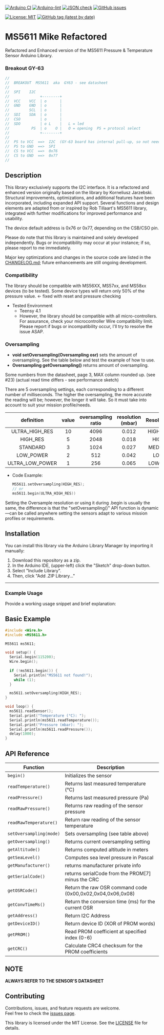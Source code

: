 [![Arduino CI](https://github.com/RobTillaart/MS5611/workflows/Arduino%20CI/badge.svg)](https://github.com/marketplace/actions/arduino_ci)
[![Arduino-lint](https://github.com/RobTillaart/MS5611/actions/workflows/arduino-lint.yml/badge.svg)](https://github.com/RobTillaart/MS5611/actions/workflows/arduino-lint.yml)
[![JSON check](https://github.com/RobTillaart/MS5611/actions/workflows/jsoncheck.yml/badge.svg)](https://github.com/RobTillaart/MS5611/actions/workflows/jsoncheck.yml)
[![GitHub issues](https://img.shields.io/github/issues/mikeedudee/MS5611-Mike-Refactored.svg)](https://github.com/mikeedudee/MS5611-Mike-Refactored/issues)

[![License: MIT](https://img.shields.io/badge/license-MIT-green.svg)](https://github.com/mikeedudee/MS5611-Mike-Refactored/blob/master/LICENSE)
[![GitHub tag (latest by date)](https://img.shields.io/github/v/tag/mikeedudee/MS5611-Mike-Refactored?label=latest)](https://github.com/mikeedudee/MS5611-Mike-Refactored/tags)




# MS5611 Mike Refactored

Refactored and Enhanced version of the MS5611 Pressure & Temperature Sensor Arduino Library.

### Breakout GY-63

```cpp
//
//  BREAKOUT  MS5611  aka  GY63 - see datasheet
//
//  SPI    I2C
//              +--------+
//  VCC    VCC  | o      |
//  GND    GND  | o      |
//         SCL  | o      |
//  SDI    SDA  | o      |
//  CSO         | o      |
//  SDO         | o L    |   L = led
//          PS  | o    O |   O = opening  PS = protocol select
//              +--------+
//
//  PS to VCC  ==>  I2C  (GY-63 board has internal pull-up, so not needed)
//  PS to GND  ==>  SPI
//  CS to VCC  ==>  0x76
//  CS to GND  ==>  0x77
//
```

## Description
This library exclusively supports the I2C interface. It is a refactored and enhanced version originally based on the library by Korneliusz Jarzebski. Structural improvements, optimizations, and additional features have been incorporated, including expanded API support. Several functions and design elements are adapted from or inspired by Rob Tillaart's MS5611 library, integrated with further modifications for improved performance and usability.

The device default address is 0x76 or 0x77, depending on the CSB/CSO pin.


Please do note that this library is maintained and solely developed independently. Bugs or incompatibility may occur at your instance; if so, please report to me immediately.

Major key optimizations and changes in the source code are listed in the [CHANGELOG.md](./CHANGELOG.md); future enhancements are still ongoing development.

### Compatibility

The library should be compatible with MS56XX, MS57xx, and MS58xx devices (to be tested). 
Some device types will return only 50% of the pressure value. <- fixed with reset and pressure checking

 - Tested Environment
   - Teensy 4.1
   - However, the library should be compatible with all micro-controllers. For assurance, check your microcontroller Wire compatibility limit. Please report if bugs or incompatibility occur, I'll try to resolve the issue ASAP.

### Oversampling

- **void setOversampling(Oversampling osr)** sets the amount of oversampling. 
See the table below and test the example of how to use.
- **Oversampling getOversampling()** returns amount of oversampling.


Some numbers from the datasheet, page 3, MAX column rounded up. (see #23)
(actual read time differs - see performance sketch)

There are 5 oversampling settings, each corresponding to a different number of milliseconds. The higher the oversampling, the more accurate the reading will be; however, the longer it will take. So it must take into account to suit your mission profile/needs.

|        definition       | value | oversampling ratio | resolution (mbar) | Resolution | notes  |
|:-----------------------:|:-----:|:------------------:|:-----------------:|:----------:|:-------:
| ULTRA_HIGH_RES          |  10   |        4096        |        0.012      |  HIGHEST   |
| HIGH_RES                |  5    |        2048        |        0.018      |  HIGH      | Default 
| STANDARD                |  3    |        1024        |        0.027      |  MEDIUM    |
| LOW_POWER               |  2    |        512         |        0.042      |   LOW      |
| ULTRA_LOW_POWER         |  1    |        256         |        0.065      |  LOWEST    |
- Code Example:
  ```cpp
  MS5611.setOversampling(HIGH_RES);
  // or
  ms5611.begin(ULTRA_HIGH_RES))
  ```
Setting the Oversample resolution or using it during .begin is usually the same,  the difference is that the "setOversampling()" API function is dynamic—can be called anywhere setting the sensors adapt to various mission profiles or requirements.

## Installation

You can install this library via the Arduino Library Manager by importing it manually:

1. Download this repository as a zip.
2. In the Arduino IDE, (upper-left) click the "Sketch" drop-down button.
3. Select "Include Library".
4. Then, click "Add .ZIP Library..."
   
---

### **Example Usage**
Provide a working usage snippet and brief explanation:

## Basic Example

```cpp
#include <Wire.h>
#include <MS5611.h>

MS5611 ms5611;

void setup() {
  Serial.begin(115200);
  Wire.begin();
  
  if (!ms5611.begin()) {
    Serial.println("MS5611 not found!");
    while (1);
  }

  ms5611.setOversampling(HIGH_RES);
}

void loop() {
  ms5611.readSensor();
  Serial.print("Temperature (°C): ");
  Serial.println(ms5611.readTemperature());
  Serial.print("Pressure (mbar): ");
  Serial.println(ms5611.readPressure());
  delay(1000);
}
```

## API Reference

| Function | Description |
|---------|-------------|
| `begin()` | Initializes the sensor |
| `readTemperature()` | Returns last measured temperature (°C) |
| `readPressure()` | Returns last measured pressure (Pa) |
| `readRawPressure()` | Returns raw reading of the sensor pressure |
| `readRawTemperature()` | Return raw reading of the sensor temperature |
| `setOversampling(mode)` | Sets oversampling (see table above) |
| `getOversampling()` | Returns current oversampling setting |
| `getAltitude()` | Returns computed altitude in meters |
| `getSeaLevel()` | Computes sea level pressure in Pascal |
| `getManufacturer()` | returns manufacturer private info | 
| `getSerialCode()` | returns serialCode from the PROM\[7] minus the CRC |
| `getOSRCode()` | Return the raw OSR command code (0x00,0x02,0x04,0x06,0x08) |
| `getConvTimeMs()` | Return the conversion time (ms) for the current OSR |
| `getAddress()` | Return I2C Address |
| `getDeviceID()` | Return device ID (XOR of PROM words) |
| `getPROM()` | Read PROM coefficient at specified index (0-6)  |
| `getCRC()` | Calculate CRC4 checksum for the PROM coefficients |

## NOTE
**ALWAYS REFER TO THE SENSOR'S DATASHEET**

## Contributing

Contributions, issues, and feature requests are welcome.  
Feel free to check the [issues page](https://github.com/mikeedudee/MS5611-Mike-Refactored/issues).

This library is licensed under the MIT License. See the [LICENSE](./LICENSE) file for details.
